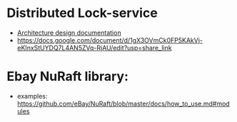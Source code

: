 # Distributed Lock-service

-   [Architecture design documentation](./documentation/architecture.md)
-   <https://docs.google.com/document/d/1gX3OVmCk0FP5KAkVj-eKInxStUYDQ7L4AN5ZVq-RjAU/edit?usp=share_link>

# Ebay NuRaft library:

-   examples: https://github.com/eBay/NuRaft/blob/master/docs/how_to_use.md#modules
